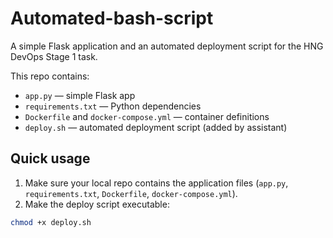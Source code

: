 # Automated-bash-script

A simple Flask application and an automated deployment script for the HNG DevOps Stage 1 task.

This repo contains:
- `app.py` — simple Flask app
- `requirements.txt` — Python dependencies
- `Dockerfile` and `docker-compose.yml` — container definitions
- `deploy.sh` — automated deployment script (added by assistant)

## Quick usage

1. Make sure your local repo contains the application files (`app.py`, `requirements.txt`, `Dockerfile`, `docker-compose.yml`).
2. Make the deploy script executable:

```bash
chmod +x deploy.sh